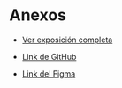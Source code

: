 # Anexos  

- [Ver exposición completa](https://upcedupe-my.sharepoint.com/:v:/g/personal/u202320574_upc_edu_pe/EXaMP6Z0sDdPjiwa04tJcX4BwF1OHo-7UdXBFPwqlOl5Jw?nav=eyJyZWZlcnJhbEluZm8iOnsicmVmZXJyYWxBcHAiOiJTdHJlYW1XZWJBcHAiLCJyZWZlcnJhbFZpZXciOiJTaGFyZURpYWxvZy1MaW5rIiwicmVmZXJyYWxBcHBQbGF0Zm9ybSI6IldlYiIsInJlZmVycmFsTW9kZSI6InZpZXcifX0%3D&e=UpDqOn)

- [Link de GitHub](https://github.com/UPC-1ASI0730-2520-7468-Mithycore/final-project-report/tree/main)

- [Link del Figma](https://www.figma.com/design/RIQVtBeFRPI34VYMCM7hHG/figma-aplicaciones-web?node-id=0-1&t=kRS3v9CrUle5B1fO-1)
